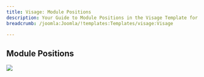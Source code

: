```yaml
---
title: Visage: Module Positions
description: Your Guide to Module Positions in the Visage Template for Joomla
breadcrumb: /joomla:Joomla/!templates:Templates/visage:Visage

---
```


Module Positions
-----

![][positions]

[positions]: assets/positions.jpg